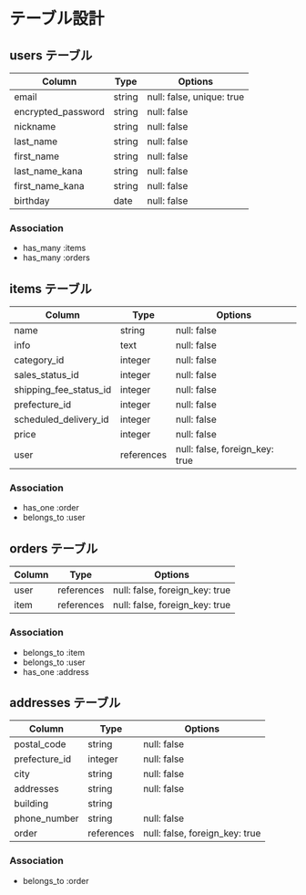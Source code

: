 # テーブル設計

## users テーブル

| Column             | Type    | Options     |
| ------------------ | ------- | ----------- |
| email              | string  | null: false, unique: true |
| encrypted_password | string  | null: false |
| nickname           | string  | null: false |
| last_name          | string  | null: false |
| first_name         | string  | null: false |
| last_name_kana     | string  | null: false |
| first_name_kana    | string  | null: false |
| birthday           | date    | null: false |

### Association

- has_many :items
- has_many :orders


## items テーブル

| Column                 | Type        | Options     |
| ---------------------- | ----------- | ----------- |
| name                   | string      | null: false |
| info                   | text        | null: false |
| category_id            | integer     | null: false |
| sales_status_id        | integer     | null: false |
| shipping_fee_status_id | integer     | null: false |
| prefecture_id          | integer     | null: false |
| scheduled_delivery_id  | integer     | null: false |
| price                  | integer     | null: false |
| user | references | null: false, foreign_key: true |

### Association

- has_one :order
- belongs_to :user


## orders テーブル

| Column       | Type       | Options                   |
| ------------ | ---------- | ------------------------- |
| user    | references | null: false, foreign_key: true |
| item    | references | null: false, foreign_key: true |

### Association

- belongs_to :item
- belongs_to :user
- has_one :address


## addresses テーブル

| Column        | Type       | Options                   |
| ------------- | ---------- | ------------------------- |
| postal_code   | string     | null: false               |
| prefecture_id | integer    | null: false               |
| city          | string     | null: false               |
| addresses     | string     | null: false               |
| building      | string     |                           |
| phone_number  | string     | null: false               |
| order    | references | null: false, foreign_key: true |

### Association

- belongs_to :order